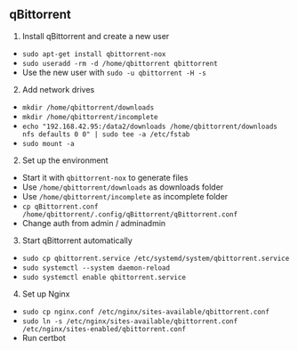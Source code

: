 ## qBittorrent

1. Install qBittorrent and create a new user
  * `sudo apt-get install qbittorrent-nox`
  * `sudo useradd -rm -d /home/qbittorrent qbittorrent`
  * Use the new user with `sudo -u qbittorrent -H -s`
2. Add network drives
  * `mkdir /home/qbittorrent/downloads`
  * `mkdir /home/qbittorrent/incomplete`
  * `echo "192.168.42.95:/data2/downloads /home/qbittorrent/downloads nfs defaults 0 0" | sudo tee -a /etc/fstab`
  * `sudo mount -a`
2. Set up the environment
  * Start it with `qbittorrent-nox` to generate files
  * Use `/home/qbittorrent/downloads` as downloads folder
  * Use `/home/qbittorrent/incomplete` as incomplete folder
  * `cp qBittorrent.conf /home/qbittorrent/.config/qBittorrent/qBittorrent.conf`
  * Change auth from admin / adminadmin
3. Start qBittorrent automatically
  * `sudo cp qbittorrent.service /etc/systemd/system/qbittorrent.service`
  * `sudo systemctl --system daemon-reload`
  * `sudo systemctl enable qbittorrent.service`
4. Set up Nginx
  * `sudo cp nginx.conf /etc/nginx/sites-available/qbittorrent.conf`
  * `sudo ln -s /etc/nginx/sites-available/qbittorrent.conf /etc/nginx/sites-enabled/qbittorrent.conf`
  * Run certbot
